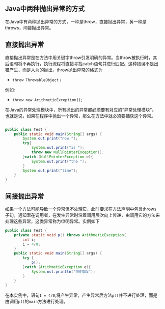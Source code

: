 ## Java中两种抛出异常的方式

在Java中有两种抛出异常的方式，一种是throw，直接抛出异常，另一种是throws，间接抛出异常。
## 直接抛出异常

直接抛出异常是在方法中用关键字throw引发明确的异常。当throw被执行时，其后语句将不再执行，执行流程将直接寻找catch语句并进行匹配。这种错误不是出错产生，而是人为的抛出。throw抛出异常的格式为
- ```throw ThrowableObject；```
  
 例如:
- ```throw new ArithmeticException();```

在Java的异常处理模块中，所有抛出的异常都必须要有对应的“异常处理模块”。也就是说，如果在程序中抛出一个异常，那么在方法中就必须要捕获这个异常。

```java

public class Test {
    public static void main(String[] args) {
        System.out.print("now ");
        try{
            System.out.print("is ");
            throw new NullPointerException();
        }catch (NullPointerException e){
            System.out.print("the ");
        }
        System.out.print("time");
    }
}

```
## 间接抛出异常
如果一个方法可能导致一个异常但不处理它，此时要求在方法声明中包含throws子句，通知潜在调用者，在发生异常时沿着调用层次向上传递，由调用它的方法来处理这些异常，这类异常称为申明异常。实例如下
```java 
public class Test {
    private static void p() throws ArithmeticException{
        int i;
        i = 4/0;
    }
    public static void main(String[] args) {
        try {
            p();
        }catch (ArithmeticException e){
            System.out.println("除0错误");
        }
    }
}
```
在本实例中，语句```I = 4/0```;将产生异常，产生异常后方法```p()```并不进行处理，而是由调用```p()```的```main```方法进行处理。
